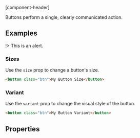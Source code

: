 [component-header]

Buttons perform a single, clearly communicated action.

## Examples

!> This is an alert.

### Sizes

Use the `size` prop to change a button's size.

```html preview expanded
<button class="btn">My Button Size</button>
```

### Variant

Use the `variant` prop to change the visual style of the button.

```html preview
<button class="btn">My Button Variant</button>
```

## Properties
